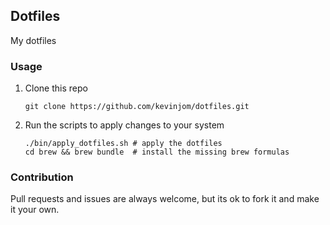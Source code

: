 ## Dotfiles

My dotfiles


### Usage

1. Clone this repo

    ```
    git clone https://github.com/kevinjom/dotfiles.git
    ```

2. Run the scripts to apply changes to your system

    ```
    ./bin/apply_dotfiles.sh # apply the dotfiles
    cd brew && brew bundle  # install the missing brew formulas
    ```

### Contribution

Pull requests and issues are always welcome, but its ok to fork it and make it
your own.
